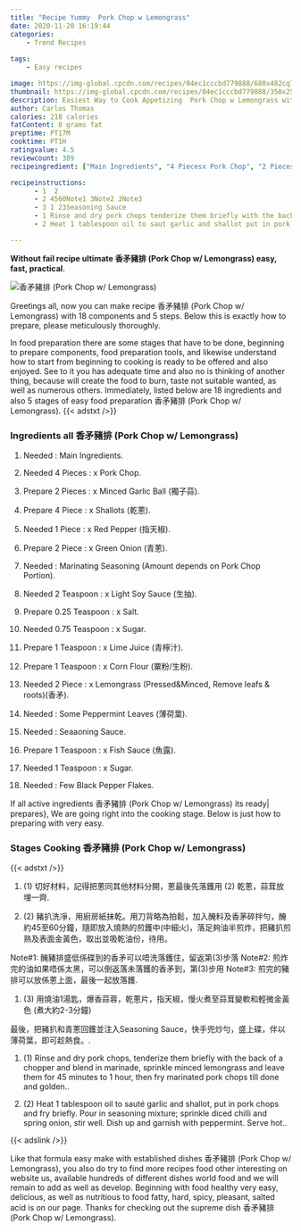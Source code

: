 ```yaml
---
title: "Recipe Yummy  Pork Chop w Lemongrass"
date: 2020-11-20 16:19:44
categories:
    - Trend Recipes
    
tags:
    - Easy recipes

image: https://img-global.cpcdn.com/recipes/04ec1cccbd779888/680x482cq70/香矛豬排-pork-chop-w-lemongrass-recipe-main-photo.jpg
thumbnail: https://img-global.cpcdn.com/recipes/04ec1cccbd779888/350x250cq70/香矛豬排-pork-chop-w-lemongrass-recipe-main-photo.jpg
description: Easiest Way to Cook Appetizing  Pork Chop w Lemongrass with 18 ingredients and 5 stages of easy cooking.
author: Carlos Thomas
calories: 218 calories
fatContent: 8 grams fat
preptime: PT17M
cooktime: PT1H
ratingvalue: 4.5
reviewcount: 309
recipeingredient: ["Main Ingredients", "4 Piecesx Pork Chop", "2 Piecesx Minced Garlic Ball ", "4 Piecex Shallots ", "1 Piecex Red Pepper ", "2 Piecex Green Onion ", "Marinating Seasoning Amount depends on Pork Chop Portion", "2 Teaspoonx Light Soy Sauce ", "0.25 Teaspoonx Salt", "0.75 Teaspoonx Sugar", "1 Teaspoonx Lime Juice ", "1 Teaspoonx Corn Flour ", "2 Piecex Lemongrass PressedMinced Remove leafs  roots", "Some Peppermint Leaves ", "Seaaoning Sauce", "1 Teaspoonx Fish Sauce ", "1 Teaspoonx Sugar", "Few Black Pepper Flakes"]

recipeinstructions: 
      - 1  2  
      - 2 4560Note1 3Note2 3Note3  
      - 3 1 23Seasoning Sauce 
      - 1 Rinse and dry pork chops tenderize them briefly with the back of a chopper and blend in marinade sprinkle minced lemongrass and leave them for 45 minutes to 1 hour then fry marinated pork chops till done and golden 
      - 2 Heat 1 tablespoon oil to saut garlic and shallot put in pork chops and fry briefly Pour in seasoning mixture sprinkle diced chilli and spring onion stir well Dish up and garnish with peppermint Serve hot

---
```




**Without fail recipe ultimate 香矛豬排 (Pork Chop w/ Lemongrass) easy, fast, practical**. 


![香矛豬排 (Pork Chop w/ Lemongrass)](https://img-global.cpcdn.com/recipes/04ec1cccbd779888/680x482cq70/香矛豬排-pork-chop-w-lemongrass-recipe-main-photo.jpg "香矛豬排 (Pork Chop w/ Lemongrass)")




Greetings all, now you can make recipe 香矛豬排 (Pork Chop w/ Lemongrass) with 18 components and 5 steps. Below this is exactly how to prepare, please meticulously thoroughly.

In food preparation there are some stages that have to be done, beginning to prepare components, food preparation tools, and likewise understand how to start from beginning to cooking is ready to be offered and also enjoyed. See to it you has adequate time and also no is thinking of another thing, because will create the food to burn, taste not suitable wanted, as well as numerous others. Immediately, listed below are 18 ingredients and also 5 stages of easy food preparation 香矛豬排 (Pork Chop w/ Lemongrass).
{{< adstxt />}}

### Ingredients all 香矛豬排 (Pork Chop w/ Lemongrass)


1. Needed  : Main Ingredients.

1. Needed 4 Pieces : x Pork Chop.

1. Prepare 2 Pieces : x Minced Garlic Ball (獨子蒜).

1. Prepare 4 Piece : x Shallots (乾蔥).

1. Needed 1 Piece : x Red Pepper (指天椒).

1. Prepare 2 Piece : x Green Onion (青蔥).

1. Needed  : Marinating Seasoning (Amount depends on Pork Chop Portion).

1. Needed 2 Teaspoon : x Light Soy Sauce (生抽).

1. Prepare 0.25 Teaspoon : x Salt.

1. Needed 0.75 Teaspoon : x Sugar.

1. Prepare 1 Teaspoon : x Lime Juice (青檸汁).

1. Prepare 1 Teaspoon : x Corn Flour (粟粉/生粉).

1. Needed 2 Piece : x Lemongrass (Pressed&amp;Minced, Remove leafs &amp; roots)(香矛).

1. Needed  : Some Peppermint Leaves (薄荷葉).

1. Needed  : Seaaoning Sauce.

1. Prepare 1 Teaspoon : x Fish Sauce (魚露).

1. Needed 1 Teaspoon : x Sugar.

1. Needed  : Few Black Pepper Flakes.



If all active ingredients 香矛豬排 (Pork Chop w/ Lemongrass) its ready| prepares}, We are going right into the cooking stage. Below is just how to preparing with very easy.

### Stages Cooking 香矛豬排 (Pork Chop w/ Lemongrass)

{{< adstxt />}}


1. (1) 切好材料，記得把蔥同其他材料分開，蔥最後先落鑊用 (2) 乾蔥，蒜茸放埋一齊.



1. (2) 豬扒洗凈，用廚房紙抹乾。用刀背略為拍鬆，加入醃料及香茅碎拌勻，醃約45至60分鐘，隨即放入燒熱的煎鑊中(中細火)，落足夠油半煎炸，把豬扒煎熟及表面金黃色，取出並吸乾油份，待用。

Note#1: 醃豬排盛低係碟到的香矛可以唔洗落鑊住，留返第(3)步落
Note#2: 煎炸完的油如果唔係太黑，可以倒返落未落鑊的香矛到，第(3)步用
Note#3: 煎完的豬排可以放係蔥上面，最後一起放落鑊.



1. (3) 用燒油1湯匙，爆香蒜蓉，乾蔥片，指天椒，慢火煮至蒜茸變軟和輕微金黃色 (煮大約2-3分鐘)

最後，把豬扒和青蔥回鑊並注入Seasoning Sauce，快手兜炒勻，盛上碟，伴以薄荷葉，即可趁熱食。.



1. (1) Rinse and dry pork chops, tenderize them briefly with the back of a chopper and blend in marinade, sprinkle minced lemongrass and leave them for 45 minutes to 1 hour, then fry marinated pork chops till done and golden..



1. (2) Heat 1 tablespoon oil to sauté garlic and shallot, put in pork chops and fry briefly. Pour in seasoning mixture; sprinkle diced chilli and spring onion, stir well. Dish up and garnish with peppermint. Serve hot..





{{< adslink />}}

Like that formula easy make with established dishes 香矛豬排 (Pork Chop w/ Lemongrass), you also do try to find more recipes food other interesting on website us, available hundreds of different dishes world food and we will remain to add as well as develop. Beginning with food healthy very easy, delicious, as well as nutritious to food fatty, hard, spicy, pleasant, salted acid is on our page. Thanks for checking out the supreme dish 香矛豬排 (Pork Chop w/ Lemongrass).
